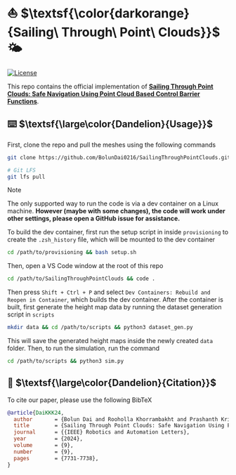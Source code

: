 # ⛵ $\textsf{\color{darkorange}{Sailing\ Through\ Point\ Clouds}}$ 🌤️

[![License](https://img.shields.io/badge/License-MIT-cfd8dc?style=flat-square&labelColor=orange&color=lightgray)](https://github.com/BolunDai0216/SailingThroughPointClouds/blob/main/LICENSE)

This repo contains the official implementation of [**Sailing Through Point Clouds: Safe Navigation Using Point Cloud Based Control Barrier Functions**](https://arxiv.org/pdf/2403.18206).

## ⌨️ $\textsf{\large\color{Dandelion}{Usage}}$

First, clone the repo and pull the meshes using the following commands

```bash
git clone https://github.com/BolunDai0216/SailingThroughPointClouds.git

# Git LFS
git lfs pull
```

> [!NOTE]
> The only supported way to run the code is via a dev container on a Linux machine. **However (maybe with some changes), the code will work under other settings, please open a GitHub issue for assistance.**

To build the dev container, first run the setup script in inside `provisioning` to create the `.zsh_history` file, which will be mounted to the dev container

```bash
cd /path/to/provisioning && bash setup.sh
```

Then, open a VS Code window at the root of this repo

```bash
cd /path/to/SailingThroughPointClouds && code . 
```

Then press `Shift + Ctrl + P` and select `Dev Containers: Rebuild and Reopen in Container`, which builds the dev container. After the container is built, first generate the height map data by running the dataset generation script in `scripts`

```bash
mkdir data && cd /path/to/scripts && python3 dataset_gen.py
```

This will save the generated height maps inside the newly created `data` folder. Then, to run the simulation, run the command

```bash
cd /path/to/scripts && python3 sim.py
```

## 📖 $\textsf{\large\color{Dandelion}{Citation}}$

To cite our paper, please use the following BibTeX

```bibtex
@article{DaiKKK24,
  author       = {Bolun Dai and Rooholla Khorrambakht and Prashanth Krishnamurthy and Farshad Khorrami},
  title        = {Sailing Through Point Clouds: Safe Navigation Using Point Cloud Based Control Barrier Functions},
  journal      = {{IEEE} Robotics and Automation Letters},
  year         = {2024},
  volume       = {9},
  number       = {9},
  pages        = {7731-7738},
}
```
